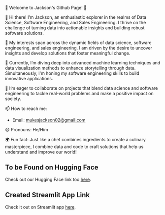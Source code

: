 🌟 Welcome to Jackson's Github Page! 🌟

👋 Hi there! I’m Jackson, an enthusiastic explorer in the realms of Data Science, Software Engineering, and Sales Engineering. I thrive on the challenge of turning data into actionable insights and building robust software solutions.

👀 My interests span across the dynamic fields of data science, software engineering, and sales engineering. I am driven by the desire to uncover insights and develop solutions that foster meaningful change.

🌱 Currently, I’m diving deep into advanced machine learning techniques and data visualization methods to enhance storytelling through data. Simultaneously, I'm honing my software engineering skills to build innovative applications.

💞️ I’m eager to collaborate on projects that blend data science and software engineering to tackle real-world problems and make a positive impact on society.

📫 How to reach me:

   - Email: mukesjackson02@gmail.com

😄 Pronouns: He/Him

🌍 Fun fact: Just like a chef combines ingredients to create a culinary masterpiece, I combine data and code to craft solutions that help us understand and improve our world!


## To be Found on Hugging Face
Check out our Hugging Face link too [here](https://huggingface.co/spaces/JacksonMu/FIFA-World-Cup-2022-Data-Analysis).



## Created Streamlit App Link
Check it out on Streamlit app [here](https://aaaaapy-k3wmklu2vavbzh6ksdfbgh.streamlit.app/).





